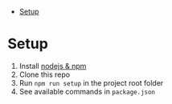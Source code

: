 - [Setup](#setup)

# Setup
1. Install [nodejs & npm](https://nodejs.org/en/) 
2. Clone this repo
3. Run `npm run setup` in the project root folder
4. See available commands in `package.json`